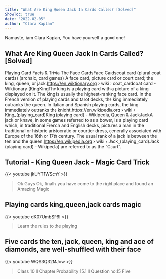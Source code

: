 ```yaml
---
title: "What Are King Queen Jack In Cards Called? [Solved]"
ShowToc: true 
date: "2022-02-05"
author: "Clara Kaplan" 
---
```


Namaste, iam Clara Kaplan, You have yourself a good one!
## What Are King Queen Jack In Cards Called? [Solved]
Playing Card Facts & Trivia The Face CardsFace Cardscoat card (plural coat cards) (archaic, card games) A face card, picture card or court card; the king, queen, or jack.https://en.wiktionary.org › wiki › coat_cardcoat card - Wiktionary (KingKingThe king is a playing card with a picture of a king displayed on it. The king is usually the highest-ranking face card. In the French version of playing cards and tarot decks, the king immediately outranks the queen. In Italian and Spanish playing cards, the king immediately outranks the knight.https://en.wikipedia.org › wiki › King_(playing_card)King (playing card) - Wikipedia, Queen & JackJackA jack or knave, in some games referred to as a bower, is a playing card which, in traditional French and English decks, pictures a man in the traditional or historic aristocratic or courtier dress, generally associated with Europe of the 16th or 17th century. The usual rank of a jack is between the ten and the queen.https://en.wikipedia.org › wiki › Jack_(playing_card)Jack (playing card) - Wikipedia) are referred to as the “Court”.

## Tutorial - King Queen Jack - Magic Card Trick
{{< youtube jkUYT1WSchY >}}
>Ok Guys Ok, finally you have come to the right place and found an Amazing Magic 

## Playing cards king,queen,jack  cards magic
{{< youtube dK07UmbSP6I >}}
>Learn the rules to the playing 

## Five cards the ten, jack, queen, king and ace of diamonds, are well-shuffled with their face
{{< youtube WQS3Q32MJow >}}
>Class 10 ll Chapter Probability 15.1 ll Question no.15 Five 

